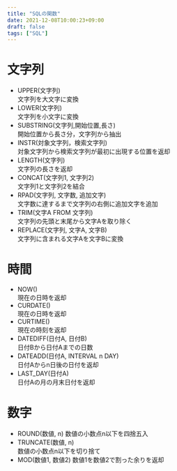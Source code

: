 ```yaml
---
title: "SQLの関数"
date: 2021-12-08T10:00:23+09:00
draft: false
tags: ["SQL"] 
---
```

<!--more-->
# 文字列
- UPPER(文字列)  
    文字列を大文字に変換
- LOWER(文字列)  
    文字列を小文字に変換
- SUBSTRING(文字列,開始位置,長さ)  
    開始位置から長さ分，文字列から抽出
- INSTR(対象文字列，検索文字列)  
    対象文字列から検索文字列が最初に出現する位置を返却
- LENGTH(文字列)  
    文字列の長さを返却
- CONCAT(文字列1, 文字列2)  
    文字列1と文字列2を結合
- RPAD(文字列, 文字数, 追加文字)  
    文字数に達するまで文字列の右側に追加文字を追加
- TRIM(文字A FROM 文字列)  
    文字列の先頭と末尾から文字Aを取り除く
- REPLACE(文字列, 文字A, 文字B)  
    文字列に含まれる文字Aを文字Bに変換
# 時間
- NOW()  
    現在の日時を返却
- CURDATE()  
    現在の日時を返却
- CURTIME()  
    現在の時刻を返却
- DATEDIFF(日付A, 日付B)  
    日付Bから日付Aまでの日数
- DATEADD(日付A, INTERVAL n DAY)  
    日付Aからn日後の日付を返却
- LAST_DAY(日付A)  
    日付Aの月の月末日付を返却
# 数字
- ROUND(数値, n)
    数値の小数点n以下を四捨五入
- TRUNCATE(数値, n)  
    数値の小数点n以下を切り捨て
- MOD(数値1, 数値2)
    数値1を数値2で割った余りを返却